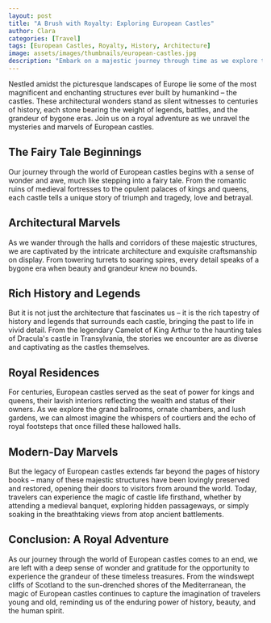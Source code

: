 ```yaml
---
layout: post
title: "A Brush with Royalty: Exploring European Castles"
author: Clara
categories: [Travel]
tags: [European Castles, Royalty, History, Architecture]
image: assets/images/thumbnails/european-castles.jpg
description: "Embark on a majestic journey through time as we explore the grandeur and opulence of European castles, steeped in history and rich in architectural marvels."
---
```


Nestled amidst the picturesque landscapes of Europe lie some of the most magnificent and enchanting structures ever built by humankind – the castles. These architectural wonders stand as silent witnesses to centuries of history, each stone bearing the weight of legends, battles, and the grandeur of bygone eras. Join us on a royal adventure as we unravel the mysteries and marvels of European castles.

## The Fairy Tale Beginnings

Our journey through the world of European castles begins with a sense of wonder and awe, much like stepping into a fairy tale. From the romantic ruins of medieval fortresses to the opulent palaces of kings and queens, each castle tells a unique story of triumph and tragedy, love and betrayal.

## Architectural Marvels

As we wander through the halls and corridors of these majestic structures, we are captivated by the intricate architecture and exquisite craftsmanship on display. From towering turrets to soaring spires, every detail speaks of a bygone era when beauty and grandeur knew no bounds.

## Rich History and Legends

But it is not just the architecture that fascinates us – it is the rich tapestry of history and legends that surrounds each castle, bringing the past to life in vivid detail. From the legendary Camelot of King Arthur to the haunting tales of Dracula's castle in Transylvania, the stories we encounter are as diverse and captivating as the castles themselves.

## Royal Residences

For centuries, European castles served as the seat of power for kings and queens, their lavish interiors reflecting the wealth and status of their owners. As we explore the grand ballrooms, ornate chambers, and lush gardens, we can almost imagine the whispers of courtiers and the echo of royal footsteps that once filled these hallowed halls.

## Modern-Day Marvels

But the legacy of European castles extends far beyond the pages of history books – many of these majestic structures have been lovingly preserved and restored, opening their doors to visitors from around the world. Today, travelers can experience the magic of castle life firsthand, whether by attending a medieval banquet, exploring hidden passageways, or simply soaking in the breathtaking views from atop ancient battlements.

## Conclusion: A Royal Adventure

As our journey through the world of European castles comes to an end, we are left with a deep sense of wonder and gratitude for the opportunity to experience the grandeur of these timeless treasures. From the windswept cliffs of Scotland to the sun-drenched shores of the Mediterranean, the magic of European castles continues to capture the imagination of travelers young and old, reminding us of the enduring power of history, beauty, and the human spirit.
